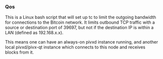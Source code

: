 ### Qos ###

This is a Linux bash script that will set up tc to limit the outgoing bandwidth for connections to the Bitcoin network. It limits outbound TCP traffic with a source or destination port of 39697, but not if the destination IP is within a LAN (defined as 192.168.x.x).

This means one can have an always-on pivxd instance running, and another local pivxd/pivx-qt instance which connects to this node and receives blocks from it.
